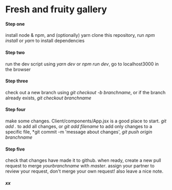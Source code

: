 # Fresh and fruity gallery

#### Step one
install node & npm, and (optionally) yarn
clone this repository, run *npm install* or *yarn* to install dependencies

#### Step two
run the dev script using *yarn dev* or *npm run dev*, go to localhost3000 in the browser

#### Step three
check out a new branch using *git checkout -b branchname*, or if the branch already exists, *git checkout branchname*

#### Step four 
make some changes. Client/components/App.jsx is a good place to start.
*git add .* to add all changes, or *git add filename* to add only changes to a specific file,
*git commit -m 'message about changes',
*git push origin branchname*

#### Step five
check that changes have made it to github. when ready, create a new pull request to merge *yourbranchname* with *master*. assign your partner to review your request, don't merge your own request! also leave a nice note. 

##### xx
